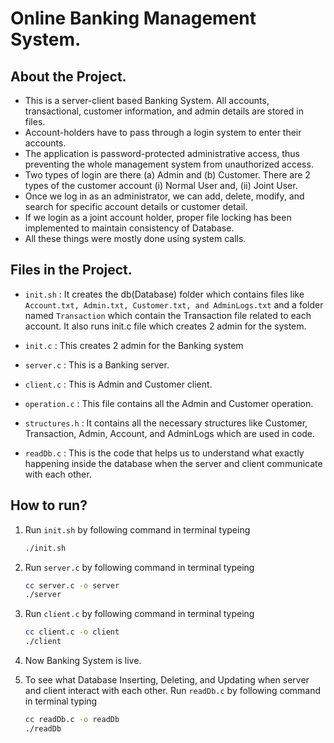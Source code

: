 # Online Banking Management System.

## About the Project.
* This is a server-client based Banking System. All accounts, transactional, customer information, and admin details are stored in files.
* Account-holders have to pass through a login system to enter their accounts.
* The application is password-protected administrative access, thus preventing the whole management system from unauthorized access.
* Two types of login are there (a) Admin and (b) Customer. There are 2 types of the customer account (i) Normal User and, (ii) Joint User.
* Once we log in as an administrator, we can add, delete, modify, and search for specific account details or customer detail.
* If we login as a joint account holder, proper file locking has been implemented to maintain consistency of Database.
* All these things were mostly done using system calls.


## Files in the Project.

* `init.sh` : It creates the db(Database) folder which contains files like `Account.txt, Admin.txt, Customer.txt, and AdminLogs.txt` and a folder named `Transaction` which contain the Transaction file related to each account. It also runs init.c file which creates 2 admin for the system.

* `init.c` : This creates 2 admin for the Banking system

* `server.c` : This is a Banking server.

* `client.c` : This is Admin and Customer client.

* `operation.c` : This file contains all the Admin and Customer operation.

* `structures.h` : It contains all the necessary structures like Customer, Transaction, Admin, Account, and AdminLogs which are used in code.

* `readDb.c` : This is the code that helps us to understand what exactly happening inside the database when the server and client communicate with each other.


## How to run?

1. Run `init.sh` by following command in terminal typeing
   ```bash
   ./init.sh
   ```

2. Run `server.c` by following command in terminal typeing
   ```bash
   cc server.c -o server
   ./server
   ```
3. Run `client.c` by following command in terminal typeing
   ```bash
   cc client.c -o client
   ./client
   ```
4. Now Banking System is live.
5. To see what Database Inserting, Deleting, and Updating when server and client interact with each other. Run `readDb.c` by following command in terminal typing
   ```bash
   cc readDb.c -o readDb
   ./readDb
   ```
